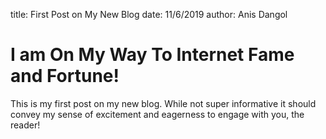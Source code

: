 title: First Post on My New Blog
date: 11/6/2019
author: Anis Dangol

# I am On My Way To Internet Fame and Fortune!

This is my first post on my new blog. While not super informative it
should convey my sense of excitement and eagerness to engage with you,
the reader!
